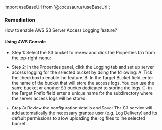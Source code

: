import useBaseUrl from '@docusaurus/useBaseUrl';

### Remediation
How to enable AWS S3 Server Access Logging feature?

#### Using AWS Console

- Step 1: Select the S3 bucket to review and click the Properties tab from the top-right menu:
          
- Step 2: In the Properties panel, click the Logging tab and set up server access logging for the selected bucket by doing the following:
	 	   A: Tick the checkbox to enable the feature.
		   B: In the Target Bucket field, enter the name of the bucket that will store the access logs. You can use the same bucket or another S3 bucket dedicated to storing the logs.
		   C: In the Target Prefix field enter a unique name for the subdirectory where the server access logs will be stored.

- Step 3: Review the configuration details and Save:
          The S3 service will add automatically the necessary grantee user (e.g. Log Delivery) and its default permissions to allow uploading the log files to the selected bucket.